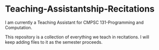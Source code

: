 # Teaching-Assistantship-Recitations

I am currently a Teaching Assistant for CMPSC 131-Programming and Computation.

This repository is a collection of everything we teach in recitations. I will keep adding files to it as the semester proceeds. 
